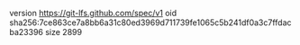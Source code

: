version https://git-lfs.github.com/spec/v1
oid sha256:7ce863ce7a8bb6a31c80ed3969d711739fe1065c5b241df0a3c7ffdacba23396
size 2899

